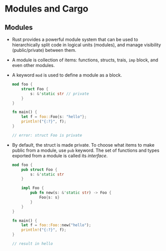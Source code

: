 # Modules and Cargo

## Modules

- Rust provides a powerful module system that can be used to hierarchically split code in logical units (modules), and manage visibility (public/private) between them.
- A module is collection of items: functions, structs, trais, `imp` block, and even other modules.
- A keyword `mod` is used to define a module as a block.

    ```Rust
    mod foo {
        struct Foo {
            s: &'static str // private 
        }
    }

    fn main() {
        let f = foo::Foo{s: "hello"};
        println!("{:?}", f);
    }

    // error: struct Foo is private
    ```

- By default, the struct is made private. To choose what items to make public from a module, use `pub` keyword. The set of functions and types exported from a module is called its *interface*.

    ```Rust
    mod foo {
        pub struct Foo {
            s: &'static str
        }

        impl Foo {
            pub fn new(s: &'static str) -> Foo {
                Foo{s: s}
            }
        }
    }

    fn main() {
        let f = foo::Foo::new("hello");
        println!("{:?}", f);
    }

    // result in hello
    ```
